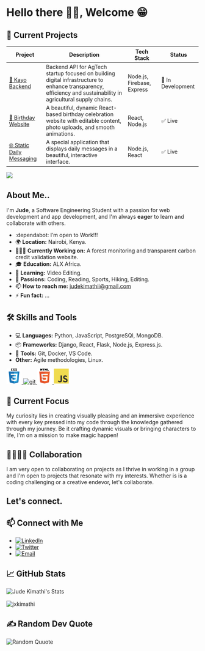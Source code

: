 # Hello there 👋🏾, Welcome 😁

## 🚀 Current Projects

<div align="center">

| Project | Description | Tech Stack | Status |
|---------|-------------|------------|--------|
| [🎵 Kayo Backend](https://github.com/jxkimathi/kayo-backend) | Backend API for  AgTech startup focused on building digital infrastructure to enhance transparency, efficiency and sustainability in agricultural supply chains. | Node.js, Firebase, Express | 🔨 In Development |
| [📱 Birthday Website](https://github.com/jxkimathi/birthday_website) | A beautiful, dynamic React-based birthday celebration website with editable content, photo uploads, and smooth animations. | React, Node.js | ✅ Live |
| [🌐 Static Daily Messaging](https://static-daily-messaging.vercel.app/) | A special application that displays daily messages in a beautiful, interactive interface. | Node.js, React | ✅ Live |

</div>
<a href="https://github.com/CodeWhiteWeb/CodeWhiteWeb"><img src="https://readme-typing-svg.herokuapp.com?color=%2336BCF7&center=true&vCenter=true&lines=How+can+I+help+you?;Wanna+see+my+projects?;Feel+free+to+explore+all+of+them.;"></a>

## About Me..
I'm **Jude**, a Software Engineering Student with a passion for web development and app development, and I'm always **eager** to learn and collaborate with others.

- :dependabot:  I’m open to Work!!!
- 🌍 **Location:** Nairobi, Kenya.
- 👨🏾‍💻 **Currently Working on:** A forest monitoring and transparent carbon credit validation website.
- 🎓 **Education:** ALX Africa.
- 🌱 **Learning:** Video Editing.
- 💬 **Passions:** Coding, Reading, Sports, Hiking, Editing.
- 📫 **How to reach me:** judekimathii@gmail.com
- ⚡ **Fun fact:**  ...

## 🛠️ Skills and Tools
- 💻 **Languages:** Python, JavaScript, PostgreSQl, MongoDB.
- 📦 **Frameworks:** Django, React, Flask, Node.js, Express.js.
- 🧰 **Tools:** Git, Docker, VS Code.
- **Other:** Agile methodologies, Linux.
<p align="left"> <a href="https://www.w3schools.com/css/" target="_blank" rel="noreferrer"> <img src="https://raw.githubusercontent.com/devicons/devicon/master/icons/css3/css3-original-wordmark.svg" alt="css3" width="40" height="40"/> </a> <a href="https://git-scm.com/" target="_blank" rel="noreferrer"> <img src="https://www.vectorlogo.zone/logos/git-scm/git-scm-icon.svg" alt="git" width="40" height="40"/> </a> <a href="https://www.w3.org/html/" target="_blank" rel="noreferrer"> <img src="https://raw.githubusercontent.com/devicons/devicon/master/icons/html5/html5-original-wordmark.svg" alt="html5" width="40" height="40"/> </a> <a href="https://developer.mozilla.org/en-US/docs/Web/JavaScript" target="_blank" rel="noreferrer"> <img src="https://raw.githubusercontent.com/devicons/devicon/master/icons/javascript/javascript-original.svg" alt="javascript" width="40" height="40"/> </a> <a href="https://reactjs.org/" target="_blank" rel="noreferrer"> </a> </p>


## 🔭 Current Focus
My curiosity lies in creating visually pleasing and an immersive experience with every key pressed into my code through the knowledge gathered through my journey. Be it crafting dynamic visuals or bringing characters to life, I'm on a mission to make magic happen!

## 🫱🏾‍🫲🏾 Collaboration
I am very open to collaborating on projects as I thrive in working in a group and I'm open to projects that resonate with my interests. Whether is is a coding challenging or a creative endevor, let's collaborate.

## Let's connect.
## 📫 Connect with Me
- <a href="https://www.linkedin.com/in/judekimathi" target="_blank"><img src="https://img.shields.io/badge/LinkedIn-0A66C2?style=flat&logo=linkedin&logoColor=white" alt="LinkedIn" height="30"></a>
- <a href="https://twitter.com/spaghetttus" target="_blank"><img src="https://img.shields.io/badge/Twitter-1DA1F2?style=flat&logo=twitter&logoColor=white" alt="Twitter" height="30"></a>
- <a href="mailto:judekimathii@gmail.com" target="_blank"><img src="https://img.shields.io/badge/Email-D14836?style=flat&logo=gmail&logoColor=white" alt="Email" height="30"></a>

## 📈 GitHub Stats
![Jude Kimathi's Stats](https://github-readme-stats.vercel.app/api?username=jxkimathi&show_icons=true&theme=radical)

<p><img align="center" src="https://github-readme-streak-stats.herokuapp.com/?user=jxkimathi&" alt="jxkimathi" /></p>


## ✍️ Random Dev Quote
![Random Quuote](https://quotes-github-readme.vercel.app/api?type=horizontal&theme=light)
